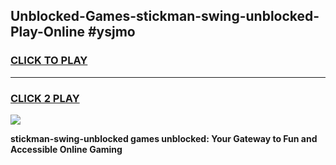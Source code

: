 
## Unblocked-Games-stickman-swing-unblocked-Play-Online #ysjmo
<h3>
<a href="https://news.freeplayer.one?title=stickman-swing-unblocked&ref=3">CLICK TO PLAY</a></h3>
<hr>

<h3>
<a href="https://news.freeplayer.one?title=stickman-swing-unblocked&ref=3">CLICK 2 PLAY</a>
  
</h3>

<a href="https://news.freeplayer.one?title=stickman-swing-unblocked&ref=3"><img src="https://clearcache.store/games.png"></a>


**stickman-swing-unblocked games unblocked: Your Gateway to Fun and Accessible Online Gaming**
